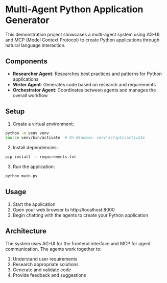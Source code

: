 # Multi-Agent Python Application Generator

This demonstration project showcases a multi-agent system using AG-UI and MCP (Model Context Protocol) to create Python applications through natural language interaction.

## Components

- **Researcher Agent**: Researches best practices and patterns for Python applications
- **Writer Agent**: Generates code based on research and requirements
- **Orchestrator Agent**: Coordinates between agents and manages the overall workflow

## Setup

1. Create a virtual environment:
```bash
python -m venv venv
source venv/bin/activate  # On Windows: venv\Scripts\activate
```

2. Install dependencies:
```bash
pip install -r requirements.txt
```

3. Run the application:
```bash
python main.py
```

## Usage

1. Start the application
2. Open your web browser to http://localhost:8000
3. Begin chatting with the agents to create your Python application

## Architecture

The system uses AG-UI for the frontend interface and MCP for agent communication. The agents work together to:
1. Understand user requirements
2. Research appropriate solutions
3. Generate and validate code
4. Provide feedback and suggestions 